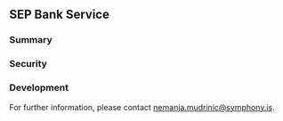 ## SEP Bank Service

### Summary

### Security

### Development
For further information, please contact nemanja.mudrinic@symphony.is.